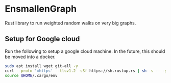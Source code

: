 # EnsmallenGraph
Rust library to run weighted random walks on very big graphs.

## Setup for Google cloud
Run the following to setup a google cloud machine.
In the future, this should be moved into a docker.

```bash
sudo apt install wget git-all -y
curl --proto '=https' --tlsv1.2 -sSf https://sh.rustup.rs | sh -s -- -y
source $HOME/.cargo/env
```